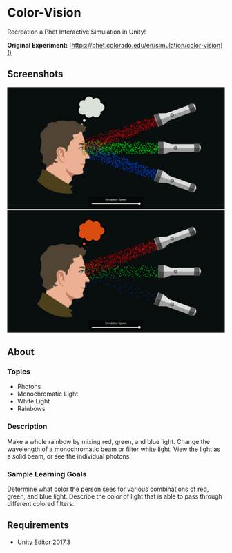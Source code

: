 # Color-Vision
Recreation a Phet Interactive Simulation in Unity!

**Original Experiment:** [https://phet.colorado.edu/en/simulation/color-vision]()

## Screenshots
![screenshot](Screenshots/screen_1920x1080_2018-03-16_23-26-29.png)
![screenshot](Screenshots/screen_1920x1080_2018-03-16_23-26-49.png)

## About
### Topics
- Photons
- Monochromatic Light
- White Light
- Rainbows

### Description
Make a whole rainbow by mixing red, green, and blue light. Change the wavelength of a monochromatic beam or filter white light. View the light as a solid beam, or see the individual photons.

### Sample Learning Goals
Determine what color the person sees for various combinations of red, green, and blue light.
Describe the color of light that is able to pass through different colored filters.

## Requirements
 - Unity Editor 2017.3